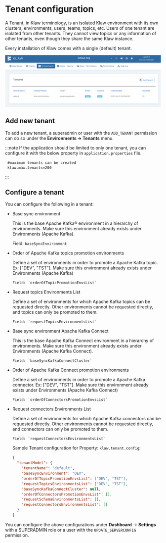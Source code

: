 # Tenant configuration

A Tenant, in Klaw terminology, is an isolated Klaw environment with its
own clusters, environments, users, teams, topics, etc. Users of one
tenant are isolated from other tenants. They cannot view topics or any
information of other tenants, even though they share the same Klaw
instance.

Every installation of Klaw comes with a single (default) tenant.

![image](../../static/images/Tenants.png)

## Add new tenant

To add a new tenant, a superadmin or user with the `ADD_TENANT`
permission can do so under the **Environments -\> Tenants** menu.

:::note
If the application should be limited to only one tenant, you can
configure it with the below property in `application.properties` file.

     #maximum tenants can be created
     klaw.max.tenants=200

:::

## Configure a tenant

You can configure the following in a tenant:

- Base sync environment

  This is the base Apache Kafka® environment in a hierarchy of
  environments. Make sure this environment already exists under
  Environments (Apache Kafka).

  Field: `baseSyncEnvironment`

- Order of Apache Kafka topics promotion environments

  Define a set of environments in order to promote a
  Apache Kafka topic. Ex: \[\"DEV\", \"TST\"\]. Make sure this
  environment already exists under Environments (Apache Kafka)

      Field: `orderOfTopicPromotionEnvsList`

- Request topics Environments List

  Define a set of environments for which Apache Kafka topics can be
  requested directly. Other environments cannot be requested
  directly, and topics can only be promoted to them.

      Field: `requestTopicsEnvironmentsList`

- Base sync environment Apache Kafka Connect

  This is the base Apache Kafka Connect environment in a hierarchy of
  environments. Make sure this environment already exists under
  Environments (Apache Kafka Connect).

      Field: `baseSyncKafkaConnectCluster`

- Order of Apache Kafka Connect promotion environments

  Define a set of environments in order to promote a Apache
  Kafka connector. Ex: \[\"DEV\", \"TST\"\]. Make sure this
  environment already exists under Environments (Apache Kafka Connect)

      Field: `orderOfConnectorsPromotionEnvsList`

- Request connectors Environments List

  Define a set of environments for which Apache Kafka connectors can be
  requested directly. Other environments cannot be requested
  directly, and connectors can only be promoted to them.

      Field: `requestConnectorsEnvironmentsList`

  Sample Tenant configuration for Property: `klaw.tenant.config`:

  ```json
  {
    "tenantModel": {
      "tenantName": "default",
      "baseSyncEnvironment": "DEV",
      "orderOfTopicPromotionEnvsList": ["DEV", "TST"],
      "requestTopicsEnvironmentsList": ["DEV", "TST"],
      "baseSyncKafkaConnectCluster": null,
      "orderOfConnectorsPromotionEnvsList": [],
      "requestSchemaEnvironmentsList": [],
      "requestConnectorsEnvironmentsList": []
    }
  }
  ```

You can configure the above configurations under **Dashboard** -\>
**Settings** with a SUPERADMIN role or a user with the
`UPDATE_SERVERCONFIG` permission.
